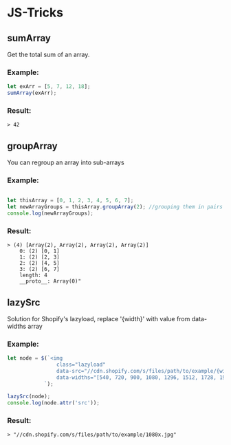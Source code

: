 # JS-Tricks

## sumArray

Get the total sum of an array.

### Example:
``` js
let exArr = [5, 7, 12, 18];
sumArray(exArr);
```

### Result:
```
> 42
```

## groupArray

You can regroup an array into sub-arrays

### Example:
```js

let thisArray = [0, 1, 2, 3, 4, 5, 6, 7];
let newArrayGroups = thisArray.groupArray(2); //grouping them in pairs
console.log(newArrayGroups);

```
### Result:
```
> (4) [Array(2), Array(2), Array(2), Array(2)]
    0: (2) [0, 1]
    1: (2) [2, 3]
    2: (2) [4, 5]
    3: (2) [6, 7]
    length: 4
    __proto__: Array(0)"

```

## lazySrc

Solution for Shopify's lazyload, replace '{width}' with value from data-widths array

### Example:
``` js
let node = $(`<img 
                class="lazyload" 
                data-src="//cdn.shopify.com/s/files/path/to/example/{width}x.jpg" 
                data-widths="[540, 720, 900, 1080, 1296, 1512, 1728, 1944, 2048, 4472]">
            `); 

lazySrc(node);
console.log(node.attr('src'));

```
### Result:
```
> "//cdn.shopify.com/s/files/path/to/example/1080x.jpg"
```
